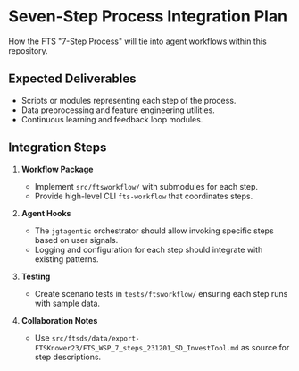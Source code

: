 # Seven-Step Process Integration Plan

How the FTS "7-Step Process" will tie into agent workflows within this repository.

## Expected Deliverables

- Scripts or modules representing each step of the process.
- Data preprocessing and feature engineering utilities.
- Continuous learning and feedback loop modules.

## Integration Steps

1. **Workflow Package**
   - Implement `src/ftsworkflow/` with submodules for each step.
   - Provide high-level CLI `fts-workflow` that coordinates steps.

2. **Agent Hooks**
   - The `jgtagentic` orchestrator should allow invoking specific steps based on user signals.
   - Logging and configuration for each step should integrate with existing patterns.

3. **Testing**
   - Create scenario tests in `tests/ftsworkflow/` ensuring each step runs with sample data.

4. **Collaboration Notes**
   - Use `src/ftsds/data/export-FTSKnower23/FTS_WSP_7_steps_231201_SD_InvestTool.md` as source for step descriptions.

